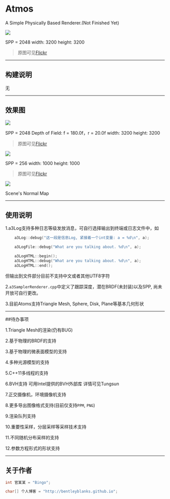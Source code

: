 # Atmos

A Simple Physically Based Renderer.(Not Finished Yet)

![](https://farm2.staticflickr.com/1463/25207503294_b30be85aa8_z.jpg)

SPP = 2048 width: 3200 height: 3200

> 原图可见[Flickr](https://www.flickr.com/photos/134486032@N03/25151015169/in/dateposted-public/)

----------

## 构建说明

无

----------

## 效果图

![](https://farm2.staticflickr.com/1486/25742938521_7161856337_z.jpg)

SPP = 2048 Depth of Field: f = 180.0f，r = 20.0f width: 3200 height: 3200

> 原图可见[Flickr](https://www.flickr.com/photos/134486032@N03/25742938521/in/dateposted-public/)

![](https://farm2.staticflickr.com/1648/25539708580_9dd04535fd_z.jpg)

SPP = 256 width: 1000 height: 1000

> 原图可见[Flickr](https://www.flickr.com/photos/134486032@N03/25539708580/in/dateposted-public/)

![](https://farm2.staticflickr.com/1680/25539770910_482c4da26f_z.jpg)

Scene's Normal Map

----------

## 使用说明

1.a3Log支持多种日志等级发放消息，可自行选择输出到终端或日志文件中，如

```cpp
    a3Log::debug("这一段是信息Log, 紧接着一个int变量: a = %d\n", a);

    a3LogFile::debug("What are you talking about. %d\n", a);

    a3LogHTML::begin();
    a3LogHTML::debug("What are you talking about. %d\n", a);
    a3LogHTML::end();
```
但输出到文件部分目前不支持中文或者其他UTF8字符

2.```a3SamplerRenderer.cpp```中定义了跟踪深度，潜在BRDF(未封装)以及SPP, 尚未开放可自行更改。

3.目前Atoms支持Triangle Mesh, Sphere, Disk, Plane等基本几何形状

----------

##待办事项

1.Triangle Mesh的渲染(仍有BUG)

2.基于物理的BRDF的支持

3.基于物理的微表面模型的支持

4.多种光源模型的支持

5.C++11多线程的支持

6.BVH支持 可用Intel提供的BVH外部库 详情可见Tungsun

7.正交摄像机，环境摄像机支持

8.更多导出图像格式支持(目前仅支持```PPM```, ```PNG```)

9.渲染队列支持

10.重要性采样，分层采样等采样技术支持

11.不同随机分布采样的支持

12.参数方程形式的形状支持

----------

## 关于作者

``` cpp
int 官某某 = "Bingo";

char[] 个人博客 = "http://bentleyblanks.github.io";
```

